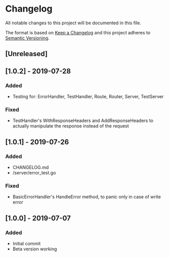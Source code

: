 # Changelog
All notable changes to this project will be documented in this file.

The format is based on [Keep a Changelog](http://keepachangelog.com/en/1.0.0/)
and this project adheres to [Semantic Versioning](http://semver.org/spec/v2.0.0.html).

## [Unreleased]


## [1.0.2] - 2019-07-28
### Added
- Testing for: ErrorHandler, TestHandler, Route, Router, Server, TestServer

### Fixed
- TestHandler's WithResponseHeaders and AddResponseHeaders to actually manipulate the response instead of the request

## [1.0.1] - 2019-07-26
### Added
- CHANGELOG.md
- /server/error_test.go

### Fixed
- BasicErrorHandler's HandleError method, to panic only in case of write error

## [1.0.0] - 2019-07-07
### Added
- Initial commit
- Beta version working